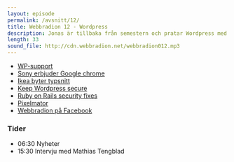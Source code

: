 ```yaml
---
layout: episode
permalink: /avsnitt/12/
title: Webbradion 12 - Wordpress
description: Jonas är tillbaka från semestern och pratar Wordpress med Mattias Tengblad. David har letat nyheter som han delar med sig av.
length: 33
sound_file: http://cdn.webbradion.net/webbradion012.mp3
---
```


* [WP-support](http://wp-support.se/)
* [Sony erbjuder Google chrome](http://www.sitepoint.com/blogs/2009/09/04/sony-offer-google-chrome/)
* [Ikea byter typsnitt](http://capdesign.idg.se/2.990/1.242079/darfor-byter-ikea-typsnitt-till-verdana)
* [Keep Wordpress secure](http://wordpress.org/development/2009/09/keep-wordpress-secure/)
* [Ruby on Rails security fixes](http://weblog.rubyonrails.org/2009/9/4/ruby-on-rails-2-3-4)
* [Pixelmator](http://www.pixelmator.com/)
* [Webbradion på Facebook](http://www.facebook.com/pages/Webbradion/147645391856)

### Tider
* 06:30 Nyheter
* 15:30 Intervju med Mathias Tengblad
